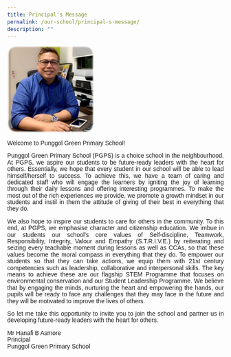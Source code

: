 ```yaml
---
title: Principal's Message
permalink: /our-school/principal-s-message/
description: ""
---
```

<img src="/images/Our%20School/Mr%20Hanafi%20B%20Asmore.jpg"  
     style="width:40%">

<p style="line-height: 1.1; font size: 11px; font-family:Arial; text-align:justify;" >Welcome to Punggol Green Primary School!</p>

<p style="line-height: 1.1; font size: 11px; font-family:Arial; text-align:justify;">Punggol Green Primary School (PGPS) is a choice school in the neighbourhood. At PGPS, we aspire our students to be future-ready leaders with the heart for others. Essentially, we hope that every student in our school will be able to lead himself/herself to success. To achieve this, we have a team of caring and dedicated staff who will engage the learners by igniting the joy of learning through their daily lessons and offering interesting programmes. To make the most out of the rich experiences we provide, we promote a growth mindset in our students and instil in them the attitude of giving of their best in everything that they do.</p>

<p style="line-height: 1.1; font size: 11px; font-family:Arial; text-align:justify;">We also hope to inspire our students to care for others in the community. To this end, at PGPS, we emphasise character and citizenship education. We imbue in our students our school’s core values of Self-discipline, Teamwork, Responsibility, Integrity, Valour and Empathy (S.T.R.I.V.E.) by reiterating and seizing every teachable moment during lessons as well as CCAs, so that these values become the moral compass in everything that they do. To empower our students so that they can take actions, we equip them with 21st century competencies such as leadership, collaborative and interpersonal skills. The key means to achieve these are our flagship STEM Programme that focuses on environmental conservation and our Student Leadership Programme. We believe that by engaging the minds, nurturing the heart and empowering the hands, our pupils will be ready to face any challenges that they may face in the future and they will be motivated to improve the lives of others.</p>

<p style="line-height: 1.1; font size: 11px; font-family:Arial; text-align:justify;">So let me take this opportunity to invite you to join the school and partner us in developing future-ready leaders with the heart for others.</p>

<p style="line-height: 1.1; font size: 11px; font-family:Arial; text-align:justify;">Mr Hanafi B Asmore<br>
Principal<br>
Punggol Green Primary School</p>